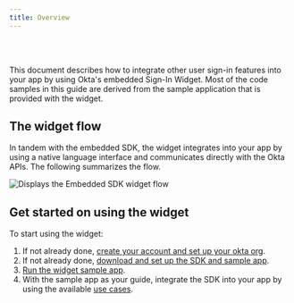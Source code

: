 ```yaml
---
title: Overview
---
```


<ApiLifecycle access="ie" /><br>
<ApiLifecycle access="Limited GA" /><br>

<div class="oie-embedded-sdk">

This document describes how to integrate other user sign-in features into your app by using Okta's embedded Sign-In Widget. Most of the code samples in this guide are derived from the sample application that is provided with the widget.

## The widget flow

In tandem with the embedded SDK, the widget integrates into your app by using a native language interface and communicates directly with the Okta APIs. The following summarizes the flow.

<div class="common-image-format">

![Displays the Embedded SDK widget flow](/img/oie-embedded-sdk/embedded-widget-overview.png)

</div>

## Get started on using the widget

To start using the widget:

1. If not already done, [create your account and set up your okta org](/docs/guides/oie-embedded-common-org-setup/).
1. If not already done, [download and set up the SDK and sample app](/docs/guides/oie-embedded-common-download-setup-app/aspnet/main/).
1. [Run the widget sample app](/docs/guides/oie-embedded-widget-run-sample/aspnet/main/).
1. With the sample app as your guide, integrate the SDK into your app by using the available
   [use cases](/docs/guides/oie-embedded-widget-use-cases/aspnet/oie-embedded-widget-use-case-overview/).

</div>
